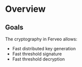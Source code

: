 # Overview

## Goals

The cryptography in Ferveo allows:
- Fast distributed key generation
- Fast threshold signature
- Fast threshold decryption
